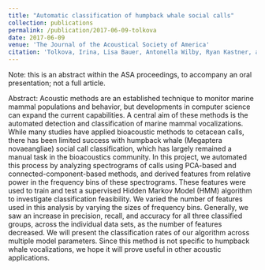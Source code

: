 ```yaml
---
title: "Automatic classification of humpback whale social calls"
collection: publications
permalink: /publication/2017-06-09-tolkova
date: 2017-06-09
venue: 'The Journal of the Acoustical Society of America'
citation: 'Tolkova, Irina, Lisa Bauer, Antonella Wilby, Ryan Kastner, and Kerri Seger. &quot;Automatic classification of humpback whale social calls.&quot; <i>The Journal of the Acoustical Society of America</i> 141, no. 5 (2017): 3605-3605.'
---
```

Note: this is an abstract within the ASA proceedings, to accompany an oral presentation; not a full article.

Abstract: Acoustic methods are an established technique to monitor marine mammal populations and behavior, but developments in computer science can expand the current capabilities. A central aim of these methods is the automated detection and classification of marine mammal vocalizations. While many studies have applied bioacoustic methods to cetacean calls, there has been limited success with humpback whale (Megaptera novaeangliae) social call classification, which has largely remained a manual task in the bioacoustics community. In this project, we automated this process by analyzing spectrograms of calls using PCA-based and connected-component-based methods, and derived features from relative power in the frequency bins of these spectrograms. These features were used to train and test a supervised Hidden Markov Model (HMM) algorithm to investigate classification feasibility. We varied the number of features used in this analysis by varying the sizes of frequency bins. Generally, we saw an increase in precision, recall, and accuracy for all three classified groups, across the individual data sets, as the number of features decreased. We will present the classification rates of our algorithm across multiple model parameters. Since this method is not specific to humpback whale vocalizations, we hope it will prove useful in other acoustic applications.
